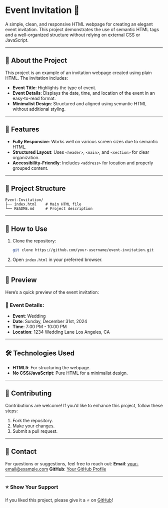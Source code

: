 # Event Invitation 🎉

A simple, clean, and responsive HTML webpage for creating an elegant event invitation. This project demonstrates the use of semantic HTML tags and a well-organized structure without relying on external CSS or JavaScript.

---

## 📖 About the Project

This project is an example of an invitation webpage created using plain HTML. The invitation includes:
- **Event Title**: Highlights the type of event.
- **Event Details**: Displays the date, time, and location of the event in an easy-to-read format.
- **Minimalist Design**: Structured and aligned using semantic HTML without additional styling.

---

## 🌟 Features

- **Fully Responsive**: Works well on various screen sizes due to semantic HTML.
- **Structured Layout**: Uses `<header>`, `<main>`, and `<section>` for clear organization.
- **Accessibility-Friendly**: Includes `<address>` for location and properly grouped content.

---

## 📂 Project Structure

```
Event-Invitation/
├── index.html    # Main HTML file
└── README.md     # Project description
```

---

## 🚀 How to Use

1. Clone the repository:
   ```bash
   git clone https://github.com/your-username/event-invitation.git
   ```
2. Open `index.html` in your preferred browser.

---

## 📸 Preview

Here’s a quick preview of the event invitation:

### 🎈 Event Details:
- **Event**: Wedding
- **Date**: Sunday, December 31st, 2024
- **Time**: 7:00 PM - 10:00 PM
- **Location**:
  1234 Wedding Lane
  Los Angeles, CA

---

## 🛠️ Technologies Used

- **HTML5**: For structuring the webpage.
- **No CSS/JavaScript**: Pure HTML for a minimalist design.

---

## 🤝 Contributing

Contributions are welcome! If you’d like to enhance this project, follow these steps:
1. Fork the repository.
2. Make your changes.
3. Submit a pull request.

---

## 📧 Contact

For questions or suggestions, feel free to reach out:
**Email**: your-email@example.com
**GitHub**: [Your GitHub Profile](https://github.com/your-username)

---

### ⭐ Show Your Support

If you liked this project, please give it a ⭐ on [GitHub](https://github.com/your-username/event-invitation)!
